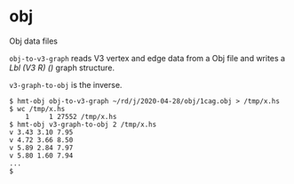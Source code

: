 # obj

Obj data files

`obj-to-v3-graph` reads V3 vertex and edge data from a Obj file and writes a _Lbl (V3 R) ()_ graph structure.

`v3-graph-to-obj` is the inverse.

~~~~
$ hmt-obj obj-to-v3-graph ~/rd/j/2020-04-28/obj/1cag.obj > /tmp/x.hs
$ wc /tmp/x.hs
    1     1 27552 /tmp/x.hs
$ hmt-obj v3-graph-to-obj 2 /tmp/x.hs
v 3.43 3.10 7.95
v 4.72 3.66 8.50
v 5.89 2.84 7.97
v 5.80 1.60 7.94
...
$
~~~~
